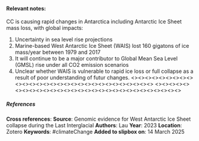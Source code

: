 #### **Relevant notes**:
CC is causing rapid changes in Antarctica including Antarctic Ice Sheet mass loss, with global impacts:
1. Uncertainty in sea level rise projections
2. Marine-based West Antarctic Ice Sheet (WAIS) lost 160 gigatons of ice mass/year between 1979 and 2017
3.  It will continue to be a major contributor to Global Mean Sea Level (GMSL) rise under all 	CO2 emission scenarios
4. Unclear whether WAIS is vulnerable to rapid ice loss or full collapse as a result of poor understanding of futur changes.
<><><><><><><><><><><><><><><><><><><><><><><><><><><><><>
<><><><><><><><><><><><><><><><><><><><><><><><><><><><><>
##### References
**Cross references**:
**Source**:  Genomic evidence for West Antarctic Ice Sheet collapse during the Last Interglacial
**Authors**: Lau
**Year**: 2023
**Location**: Zotero
**Keywords**: #climateChange 
**Added to slipbox on**: 14 March 2025
